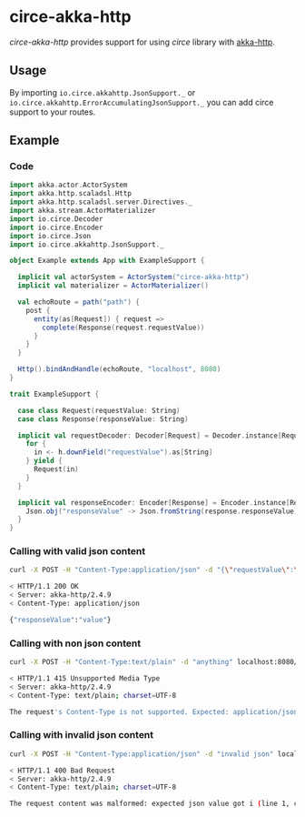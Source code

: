 # circe-akka-http

*circe-akka-http* provides support for using *circe* library with
[akka-http](http://doc.akka.io/docs/akka/current/scala/http/).

## Usage
By importing `io.circe.akkahttp.JsonSupport._` or `io.circe.akkahttp.ErrorAccumulatingJsonSupport._`
you can add circe support to your routes.

## Example

### Code

```scala
import akka.actor.ActorSystem
import akka.http.scaladsl.Http
import akka.http.scaladsl.server.Directives._
import akka.stream.ActorMaterializer
import io.circe.Decoder
import io.circe.Encoder
import io.circe.Json
import io.circe.akkahttp.JsonSupport._

object Example extends App with ExampleSupport {

  implicit val actorSystem = ActorSystem("circe-akka-http")
  implicit val materializer = ActorMaterializer()

  val echoRoute = path("path") {
    post {
      entity(as[Request]) { request =>
        complete(Response(request.requestValue))
      }
    }
  }

  Http().bindAndHandle(echoRoute, "localhost", 8080)
}

trait ExampleSupport {

  case class Request(requestValue: String)
  case class Response(responseValue: String)

  implicit val requestDecoder: Decoder[Request] = Decoder.instance[Request] { h =>
    for {
      in <- h.downField("requestValue").as[String]
    } yield {
      Request(in)
    }
  }

  implicit val responseEncoder: Encoder[Response] = Encoder.instance[Response] { response =>
    Json.obj("responseValue" -> Json.fromString(response.responseValue))
  }
}
```

### Calling with valid json content

```bash
curl -X POST -H "Content-Type:application/json" -d "{\"requestValue\":\"value\"}" localhost:8080/path -v
```

```bash
< HTTP/1.1 200 OK
< Server: akka-http/2.4.9
< Content-Type: application/json

{"responseValue":"value"}
```

### Calling with non json content

```bash
curl -X POST -H "Content-Type:text/plain" -d "anything" localhost:8080/path -v
```

```bash
< HTTP/1.1 415 Unsupported Media Type
< Server: akka-http/2.4.9
< Content-Type: text/plain; charset=UTF-8

The request's Content-Type is not supported. Expected: application/json
```

### Calling with invalid json content

```bash
curl -X POST -H "Content-Type:application/json" -d "invalid json" localhost:8080/path -v
```

```bash
< HTTP/1.1 400 Bad Request
< Server: akka-http/2.4.9
< Content-Type: text/plain; charset=UTF-8

The request content was malformed: expected json value got i (line 1, column 1)
```